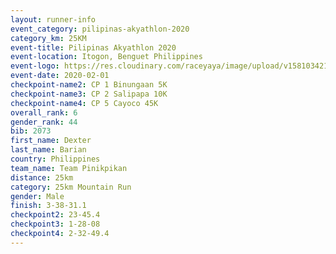```yaml
--- 
layout: runner-info 
event_category: pilipinas-akyathlon-2020 
category_km: 25KM 
event-title: Pilipinas Akyathlon 2020 
event-location: Itogon, Benguet Philippines 
event-logo: https://res.cloudinary.com/raceyaya/image/upload/v1581034212/logo/ph-akyathlon_ldmu3f.png 
event-date: 2020-02-01 
checkpoint-name2: CP 1 Binungaan 5K 
checkpoint-name3: CP 2 Salipapa 10K 
checkpoint-name4: CP 5 Cayoco 45K 
overall_rank: 6
gender_rank: 44
bib: 2073
first_name: Dexter
last_name: Barian
country: Philippines
team_name: Team Pinikpikan
distance: 25km
category: 25km Mountain Run
gender: Male
finish: 3-38-31.1
checkpoint2: 23-45.4
checkpoint3: 1-28-08
checkpoint4: 2-32-49.4
--- 
```

